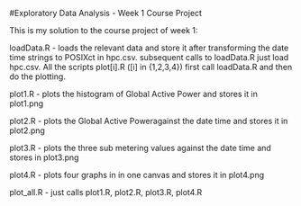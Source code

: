 #Exploratory Data Analysis - Week 1 Course Project

This is my solution to the course project of week 1:

loadData.R - loads the relevant data and store it after transforming the date
time strings to POSIXct in hpc.csv. subsequent calls to loadData.R just load
hpc.csv. All the scripts plot[i].R ([i] in {1,2,3,4}) first call loadData.R and
then do the plotting.

plot1.R - plots the histogram of Global Active Power and stores it in plot1.png

plot2.R - plots the Global Active Poweragainst the date time and stores it in 
          plot2.png

plot3.R - plots the three sub metering values against the date time and stores
          in plot3.png

plot4.R - plots four graphs in in one canvas and stores it in plot4.png

plot_all.R - just calls plot1.R, plot2.R, plot3.R, plot4.R